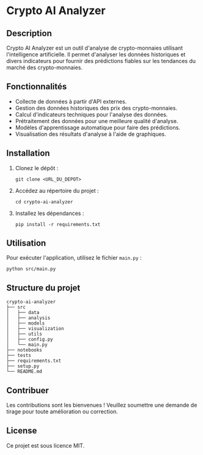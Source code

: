 # Crypto AI Analyzer

## Description
Crypto AI Analyzer est un outil d'analyse de crypto-monnaies utilisant l'intelligence artificielle. Il permet d'analyser les données historiques et divers indicateurs pour fournir des prédictions fiables sur les tendances du marché des crypto-monnaies.

## Fonctionnalités
- Collecte de données à partir d'API externes.
- Gestion des données historiques des prix des crypto-monnaies.
- Calcul d'indicateurs techniques pour l'analyse des données.
- Prétraitement des données pour une meilleure qualité d'analyse.
- Modèles d'apprentissage automatique pour faire des prédictions.
- Visualisation des résultats d'analyse à l'aide de graphiques.

## Installation
1. Clonez le dépôt :
   ```
   git clone <URL_DU_DEPOT>
   ```
2. Accédez au répertoire du projet :
   ```
   cd crypto-ai-analyzer
   ```
3. Installez les dépendances :
   ```
   pip install -r requirements.txt
   ```

## Utilisation
Pour exécuter l'application, utilisez le fichier `main.py` :
```
python src/main.py
```

## Structure du projet
```
crypto-ai-analyzer
├── src
│   ├── data
│   ├── analysis
│   ├── models
│   ├── visualization
│   ├── utils
│   ├── config.py
│   └── main.py
├── notebooks
├── tests
├── requirements.txt
├── setup.py
└── README.md
```

## Contribuer
Les contributions sont les bienvenues ! Veuillez soumettre une demande de tirage pour toute amélioration ou correction.

## License
Ce projet est sous licence MIT.